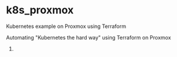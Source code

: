 # k8s_proxmox
Kubernetes example on Proxmox using Terraform

Automating "Kubernetes the hard way" using Terraform on Proxmox

1.